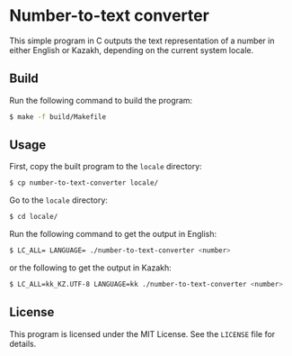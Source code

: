 # Number-to-text converter
This simple program in C outputs the text representation of a number in either English or Kazakh, depending on the current system locale.

## Build
Run the following command to build the program:
```sh
$ make -f build/Makefile
```

## Usage
First, copy the built program to the `locale` directory:
```sh
$ cp number-to-text-converter locale/
```

Go to the `locale` directory:
```sh
$ cd locale/
```

Run the following command to get the output in English:
```sh
$ LC_ALL= LANGUAGE= ./number-to-text-converter <number>
```

or the following to get the output in Kazakh:
```sh
$ LC_ALL=kk_KZ.UTF-8 LANGUAGE=kk ./number-to-text-converter <number>
```

## License
This program is licensed under the MIT License. See the `LICENSE` file for details.
